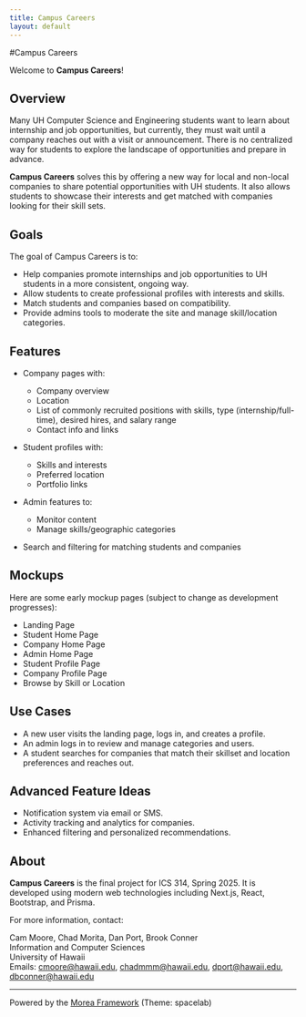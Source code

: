 ```yaml
---
title: Campus Careers
layout: default
---
```


#Campus Careers

Welcome to **Campus Careers**!

## Overview

Many UH Computer Science and Engineering students want to learn about internship and job opportunities, but currently, they must wait until a company reaches out with a visit or announcement. There is no centralized way for students to explore the landscape of opportunities and prepare in advance.

**Campus Careers** solves this by offering a new way for local and non-local companies to share potential opportunities with UH students. It also allows students to showcase their interests and get matched with companies looking for their skill sets.

## Goals

The goal of Campus Careers is to:

- Help companies promote internships and job opportunities to UH students in a more consistent, ongoing way.
- Allow students to create professional profiles with interests and skills.
- Match students and companies based on compatibility.
- Provide admins tools to moderate the site and manage skill/location categories.

## Features

- Company pages with:
  - Company overview
  - Location
  - List of commonly recruited positions with skills, type (internship/full-time), desired hires, and salary range
  - Contact info and links

- Student profiles with:
  - Skills and interests
  - Preferred location
  - Portfolio links

- Admin features to:
  - Monitor content
  - Manage skills/geographic categories

- Search and filtering for matching students and companies

## Mockups

Here are some early mockup pages (subject to change as development progresses):

- Landing Page  
- Student Home Page  
- Company Home Page  
- Admin Home Page  
- Student Profile Page  
- Company Profile Page  
- Browse by Skill or Location  

## Use Cases

- A new user visits the landing page, logs in, and creates a profile.
- An admin logs in to review and manage categories and users.
- A student searches for companies that match their skillset and location preferences and reaches out.

## Advanced Feature Ideas

- Notification system via email or SMS.
- Activity tracking and analytics for companies.
- Enhanced filtering and personalized recommendations.

## About

**Campus Careers** is the final project for ICS 314, Spring 2025. It is developed using modern web technologies including Next.js, React, Bootstrap, and Prisma.

For more information, contact:

Cam Moore, Chad Morita, Dan Port, Brook Conner  
Information and Computer Sciences  
University of Hawaii  
Emails: cmoore@hawaii.edu, chadmmm@hawaii.edu, dport@hawaii.edu, dbconner@hawaii.edu

---

Powered by the [Morea Framework](https://morea-framework.github.io) (Theme: spacelab)
